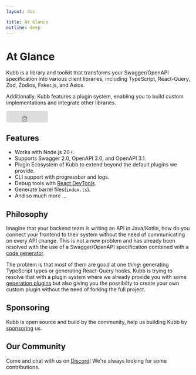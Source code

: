 ```yaml
---
layout: doc

title: At Glance
outline: deep
---
```


# At Glance
Kubb is a library and toolkit that transforms your Swagger/OpenAPI specification into various client libraries, including TypeScript, React-Query, Zod, Zodios, Faker.js, and Axios.

Additionally, Kubb features a plugin system, enabling you to build custom implementations and integrate other libraries.

<iframe src="https://github.com/sponsors/stijnvanhulle/button" title="Sponsor stijnvanhulle" height="32" width="114" style="border: 0; border-radius: 6px;"></iframe>

## Features
- Works with Node.js 20+.
- Supports Swagger 2.0, OpenAPI 3.0, and OpenAPI 3.1.
- Plugin Ecosystem of Kubb to extend beyond the default plugins we provide.
- CLI support with progressbar and logs.
- Debug tools with [React DevTools](/knowledge-base/how-tos/debugging).
- Generate barrel files(`index.ts`).
- And so much more ...

## Philosophy

Imagine that your backend team is writing an API in Java/Kotlin, how do you connect your frontend to their system without the need of communicating on every API change.
This is not a new problem and has already been resolved with the use of a Swagger/OpenAPI specification combined with a <a href="https://tools.openapis.org/categories/code-generators.html">code generator</a>.

The problem is that most of them are good at one _thing_: generating TypeScript types or generating React-Query hooks.
Kubb is trying to resolve that with a plugin system where we already provide you with some <a href="/plugins/overview">generation plugins</a> but also giving you the possibilty to create your own custom plugin without the need of forking the full project.


## Sponsoring
Kubb is open source and build by the community, help us building Kubb by [sponsoring](https://github.com/sponsors/stijnvanhulle) us.

## Our Community

Come and chat with us on [Discord](https://discord.gg/shfBFeczrm)! We're always looking for some contributions.
